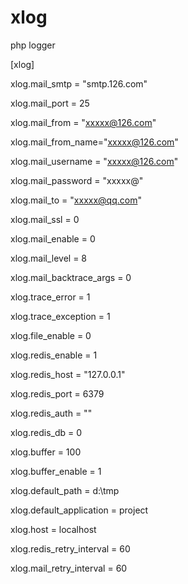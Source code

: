 # xlog
php logger

[xlog]

xlog.mail_smtp = "smtp.126.com"

xlog.mail_port = 25

xlog.mail_from = "xxxxx@126.com"

xlog.mail_from_name="xxxxx@126.com"

xlog.mail_username = "xxxxx@126.com"

xlog.mail_password = "xxxxx@"

xlog.mail_to = "xxxxx@qq.com"

xlog.mail_ssl  = 0

xlog.mail_enable = 0

xlog.mail_level = 8

xlog.mail_backtrace_args = 0

xlog.trace_error = 1

xlog.trace_exception = 1

xlog.file_enable = 0

xlog.redis_enable = 1

xlog.redis_host = "127.0.0.1"

xlog.redis_port = 6379

xlog.redis_auth = ""

xlog.redis_db = 0

xlog.buffer = 100

xlog.buffer_enable = 1

xlog.default_path = d:\tmp

xlog.default_application = project

xlog.host = localhost

xlog.redis_retry_interval = 60

xlog.mail_retry_interval = 60
